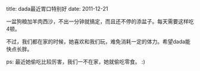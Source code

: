title: dada最近胃口特别好
date: 2011-12-21

一盆狗粮加羊肉西沙，不出一分钟就搞定，而且还不停的添盆子。每天需要这样吃4顿。

不过，我们都在家的时候，她喜欢和我们玩，难免消耗一定的体力。希望dada能快点长胖。

ps: 最近她偷吃比较厉害，我们一不在家，她就偷吃零食。 :)